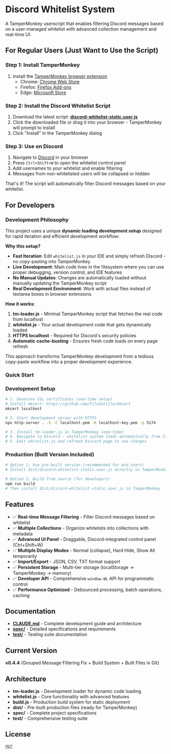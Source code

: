 # Discord Whitelist System

A TamperMonkey userscript that enables filtering Discord messages based on a user-managed whitelist with advanced collection management and real-time UI.

## For Regular Users (Just Want to Use the Script)

### Step 1: Install TamperMonkey
1. Install the [TamperMonkey browser extension](https://www.tampermonkey.net/)
   - Chrome: [Chrome Web Store](https://chrome.google.com/webstore/detail/tampermonkey/dhdgffkkebhmkfjojejmpbldmpobfkfo)
   - Firefox: [Firefox Add-ons](https://addons.mozilla.org/en-US/firefox/addon/tampermonkey/)
   - Edge: [Microsoft Store](https://microsoftedge.microsoft.com/addons/detail/tampermonkey/iikmkjmpaadaobahmlepeloendndfphd)

### Step 2: Install the Discord Whitelist Script
1. Download the latest script: **[discord-whitelist-static.user.js](https://raw.githubusercontent.com/felho/discord-whitelist/main/dist/discord-whitelist-static.user.js)**
2. Click the downloaded file or drag it into your browser - TamperMonkey will prompt to install
3. Click "Install" in the TamperMonkey dialog

### Step 3: Use on Discord
1. Navigate to [Discord](https://discord.com/) in your browser
2. Press `Ctrl+Shift+W` to open the whitelist control panel
3. Add usernames to your whitelist and enable filtering
4. Messages from non-whitelisted users will be collapsed or hidden

That's it! The script will automatically filter Discord messages based on your whitelist.

## For Developers

### Development Philosophy

This project uses a unique **dynamic loading development setup** designed for rapid iteration and efficient development workflow:

**Why this setup?**
- **Fast Iteration**: Edit `whitelist.js` in your IDE and simply refresh Discord - no copy-pasting into TamperMonkey
- **Live Development**: Main code lives in the filesystem where you can use proper debugging, version control, and IDE features
- **No Manual Updates**: Changes are automatically loaded without manually updating the TamperMonkey script
- **Real Development Environment**: Work with actual files instead of textarea boxes in browser extensions

**How it works:**
1. **tm-loader.js** - Minimal TamperMonkey script that fetches the real code from localhost
2. **whitelist.js** - Your actual development code that gets dynamically loaded
3. **HTTPS localhost** - Required for Discord's security policies
4. **Automatic cache-busting** - Ensures fresh code loads on every page refresh

This approach transforms TamperMonkey development from a tedious copy-paste workflow into a proper development experience.

### Quick Start

### Development Setup
```bash
# 1. Generate SSL certificates (one-time setup)
# Install mkcert: https://github.com/FiloSottile/mkcert
mkcert localhost

# 2. Start development server with HTTPS
npx http-server . -S -C localhost.pem -K localhost-key.pem -p 5174

# 3. Install tm-loader.js in TamperMonkey (one-time)
# 4. Navigate to Discord - whitelist system loads automatically from localhost
# 5. Edit whitelist.js and refresh Discord page to see changes
```

### Production (Built Version Included)
```bash
# Option 1: Use pre-built version (recommended for end users)
# Install dist/discord-whitelist-static.user.js directly in TamperMonkey

# Option 2: Build from source (for developers)
npm run build
# Then install dist/discord-whitelist-static.user.js in TamperMonkey
```

## Features

- ✅ **Real-time Message Filtering** - Filter Discord messages based on whitelist
- ✅ **Multiple Collections** - Organize whitelists into collections with metadata
- ✅ **Advanced UI Panel** - Draggable, Discord-integrated control panel (Ctrl+Shift+W)
- ✅ **Multiple Display Modes** - Normal (collapse), Hard Hide, Show All temporarily
- ✅ **Import/Export** - JSON, CSV, TXT format support
- ✅ **Persistent Storage** - Multi-tier storage (localStorage → TamperMonkey → memory)
- ✅ **Developer API** - Comprehensive `window.WL` API for programmatic control
- ✅ **Performance Optimized** - Debounced processing, batch operations, caching

## Documentation

- **[CLAUDE.md](CLAUDE.md)** - Complete development guide and architecture
- **[spec/](spec/)** - Detailed specifications and requirements
- **[test/](test/)** - Testing suite documentation

## Current Version

**v0.4.4** (Grouped Message Filtering Fix + Build System + Built Files in Git)

## Architecture

- **tm-loader.js** - Development loader for dynamic code loading
- **whitelist.js** - Core functionality with advanced features
- **build.js** - Production build system for static deployment
- **dist/** - Pre-built production files (ready for TamperMonkey)
- **spec/** - Complete project specifications
- **test/** - Comprehensive testing suite

## License

ISC